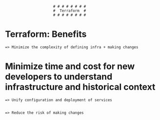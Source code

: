                           # # # # # # # #
                          #  Terraform  #
                          # # # # # # # #

# Terraform: Benefits

    => Minimize the complexity of defining infra + making changes
#      Minimize time and cost for new developers to understand infrastructure and historical context

    => Unify configuration and deployment of services


    => Reduce the risk of making changes

